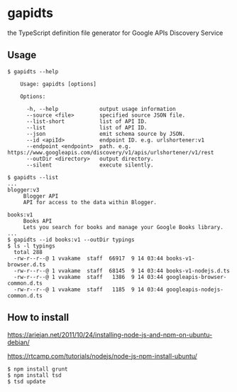 # gapidts

the TypeScript definition file generator for Google APIs Discovery Service

## Usage

```
$ gapidts --help

    Usage: gapidts [options]

    Options:

      -h, --help             output usage information
      --source <file>        specified source JSON file.
      --list-short           list of API ID.
      --list                 list of API ID.
      --json                 emit schema source by JSON.
      --id <apiId>           endpoint ID. e.g. urlshortener:v1
      --endpoint <endpoint>  path. e.g. https://www.googleapis.com/discovery/v1/apis/urlshortener/v1/rest
      --outDir <directory>   output directory.
      --silent               execute silently.
```

```
$ gapidts --list
...
blogger:v3
	 Blogger API
	 API for access to the data within Blogger.

books:v1
	 Books API
	 Lets you search for books and manage your Google Books library.
...
$ gapidts --id books:v1 --outDir typings
$ ls -l typings
  total 288
  -rw-r--r--@ 1 vvakame  staff  66917  9 14 03:44 books-v1-browser.d.ts
  -rw-r--r--@ 1 vvakame  staff  68145  9 14 03:44 books-v1-nodejs.d.ts
  -rw-r--r--@ 1 vvakame  staff   1386  9 14 03:44 googleapis-browser-common.d.ts
  -rw-r--r--@ 1 vvakame  staff   1185  9 14 03:44 googleapis-nodejs-common.d.ts
```

## How to install

https://ariejan.net/2011/10/24/installing-node-js-and-npm-on-ubuntu-debian/

https://rtcamp.com/tutorials/nodejs/node-js-npm-install-ubuntu/

```
$ npm install grunt
$ npm install tsd
$ tsd update
```
